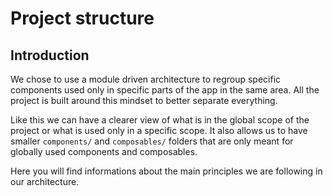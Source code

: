 # Project structure

## Introduction

We chose to use a module driven architecture to regroup specific components used only in specific parts of the app in the same area. All the project is built around this mindset to better separate everything.

Like this we can have a clearer view of what is in the global scope of the project or what is used only in a specific scope. It also allows us to have smaller `components/` and `composables/` folders that are only meant for globally used components and composables.

Here you will find informations about the main principles we are following in our architecture.

